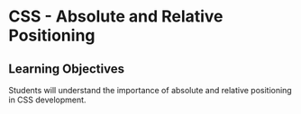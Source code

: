 # CSS - Absolute and Relative Positioning

## Learning Objectives
Students will understand the importance of absolute and relative positioning in CSS development.